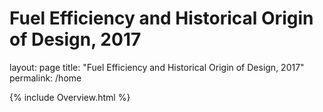 # Fuel Efficiency and Historical Origin of Design, 2017
layout: page
title: "Fuel Efficiency and Historical Origin of Design, 2017"
permalink: /home

{% include Overview.html %}
